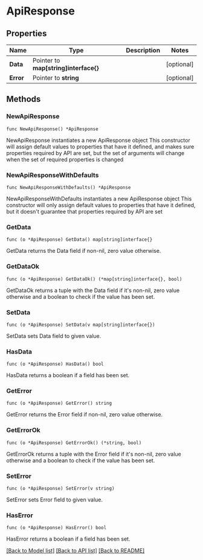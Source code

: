 # ApiResponse

## Properties

Name | Type | Description | Notes
------------ | ------------- | ------------- | -------------
**Data** | Pointer to **map[string]interface{}** |  | [optional] 
**Error** | Pointer to **string** |  | [optional] 

## Methods

### NewApiResponse

`func NewApiResponse() *ApiResponse`

NewApiResponse instantiates a new ApiResponse object
This constructor will assign default values to properties that have it defined,
and makes sure properties required by API are set, but the set of arguments
will change when the set of required properties is changed

### NewApiResponseWithDefaults

`func NewApiResponseWithDefaults() *ApiResponse`

NewApiResponseWithDefaults instantiates a new ApiResponse object
This constructor will only assign default values to properties that have it defined,
but it doesn't guarantee that properties required by API are set

### GetData

`func (o *ApiResponse) GetData() map[string]interface{}`

GetData returns the Data field if non-nil, zero value otherwise.

### GetDataOk

`func (o *ApiResponse) GetDataOk() (*map[string]interface{}, bool)`

GetDataOk returns a tuple with the Data field if it's non-nil, zero value otherwise
and a boolean to check if the value has been set.

### SetData

`func (o *ApiResponse) SetData(v map[string]interface{})`

SetData sets Data field to given value.

### HasData

`func (o *ApiResponse) HasData() bool`

HasData returns a boolean if a field has been set.

### GetError

`func (o *ApiResponse) GetError() string`

GetError returns the Error field if non-nil, zero value otherwise.

### GetErrorOk

`func (o *ApiResponse) GetErrorOk() (*string, bool)`

GetErrorOk returns a tuple with the Error field if it's non-nil, zero value otherwise
and a boolean to check if the value has been set.

### SetError

`func (o *ApiResponse) SetError(v string)`

SetError sets Error field to given value.

### HasError

`func (o *ApiResponse) HasError() bool`

HasError returns a boolean if a field has been set.


[[Back to Model list]](../README.md#documentation-for-models) [[Back to API list]](../README.md#documentation-for-api-endpoints) [[Back to README]](../README.md)


